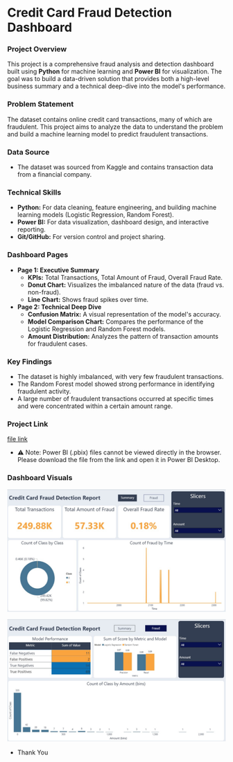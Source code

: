 # Credit Card Fraud Detection Dashboard

### **Project Overview**
This project is a comprehensive fraud analysis and detection dashboard built using **Python** for machine learning 
and **Power BI** for visualization. The goal was to build a data-driven solution that provides both a high-level business 
summary and a technical deep-dive into the model's performance.

### **Problem Statement**
The dataset contains online credit card transactions, many of which are fraudulent. 
This project aims to analyze the data to understand the problem and build a machine learning model to predict fraudulent transactions.

### **Data Source**
- The dataset was sourced from Kaggle and contains transaction data from a financial company.

### **Technical Skills**
- **Python:** For data cleaning, feature engineering, and building machine learning models (Logistic Regression, Random Forest).
- **Power BI:** For data visualization, dashboard design, and interactive reporting.
- **Git/GitHub:** For version control and project sharing.

### **Dashboard Pages**
- **Page 1: Executive Summary**
  - **KPIs:** Total Transactions, Total Amount of Fraud, Overall Fraud Rate.
  - **Donut Chart:** Visualizes the imbalanced nature of the data (fraud vs. non-fraud).
  - **Line Chart:** Shows fraud spikes over time.
- **Page 2: Technical Deep Dive**
  - **Confusion Matrix:** A visual representation of the model's accuracy.
  - **Model Comparison Chart:** Compares the performance of the Logistic Regression and Random Forest models.
  - **Amount Distribution:** Analyzes the pattern of transaction amounts for fraudulent cases.

### **Key Findings**
- The dataset is highly imbalanced, with very few fraudulent transactions.
- The Random Forest model showed strong performance in identifying fraudulent activity.
- A large number of fraudulent transactions occurred at specific times and were concentrated within a certain amount range.

### **Project Link**
[file link](https://1drv.ms/u/c/c827aed1b7cc01ac/Edb5V3DNYSpNitWRfKx8Le8B9Xt4PQ8D_SAbfDLoFy918Q?e=EPha36)

- ⚠️ Note: Power BI (.pbix) files cannot be viewed directly in the browser.  
Please download the file from the link and open it in Power BI Desktop.


### **Dashboard Visuals**

![Executive Summary](https://github.com/student423/Credit-Card-Fraud-Analysis/blob/main/fraud%20analysis%20dashboard-1.jpg)

![Technical Deep Dive](https://github.com/student423/Credit-Card-Fraud-Analysis/blob/main/fraud%20analysis%20dashboard-2.jpg)

- Thank You 

